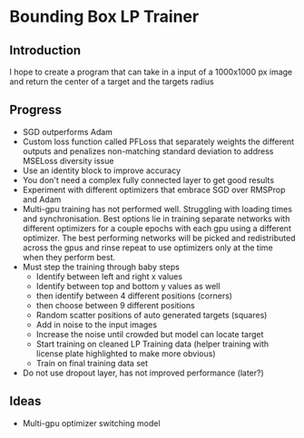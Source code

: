 # Bounding Box LP Trainer

## Introduction
I hope to create a program that can take in a input of a 1000x1000 px image and return the center of a target and the targets radius

## Progress
- SGD outperforms Adam
- Custom loss function called PFLoss that separately weights the different outputs and penalizes non-matching standard deviation to address MSELoss diversity issue
- Use an identity block to improve accuracy
- You don't need a complex fully connected layer to get good results
- Experiment with different optimizers that embrace SGD over RMSProp and Adam
- Multi-gpu training has not performed well. Struggling with loading times and synchronisation. Best options lie in training separate networks with different optimizers for a couple epochs with each gpu using a different optimizer. The best performing networks will be picked and redistributed across the gpus and rinse repeat to use optimizers only at the time when they perform best.
- Must step the training through baby steps
  - Identify between left and right x values
  - Identify between top and bottom y values as well
  - then identify between 4 different positions (corners)
  - then choose between 9 different positions
  - Random scatter positions of auto generated targets (squares)
  - Add in noise to the input images
  - Increase the noise until crowded but model can locate target
  - Start training on cleaned LP Training data (helper training with license plate highlighted to make more obvious)
  - Train on final training data set
- Do not use dropout layer, has not improved performance (later?)

## Ideas
- Multi-gpu optimizer switching model